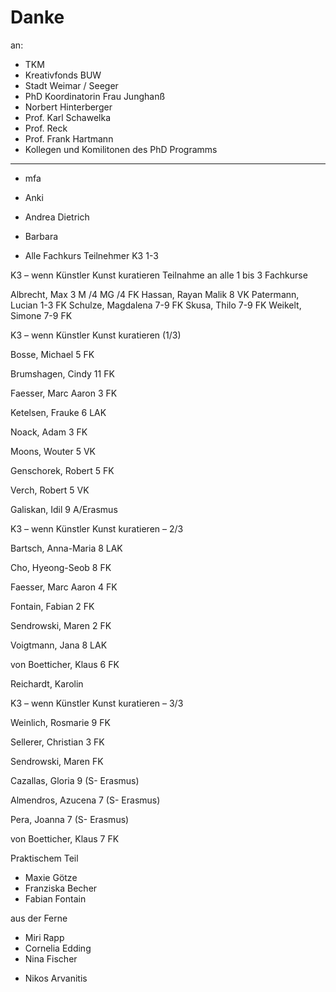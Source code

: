 # Danke

an:

* TKM
* Kreativfonds BUW
* Stadt Weimar / Seeger
* PhD Koordinatorin Frau Junghanß
* Norbert Hinterberger
* Prof. Karl Schawelka
* Prof. Reck
* Prof. Frank Hartmann
* Kollegen und Komilitonen des PhD Programms

---
* mfa

* Anki
* Andrea Dietrich
* Barbara

* Alle Fachkurs Teilnehmer K3 1-3

K3 – wenn Künstler Kunst kuratieren Teilnahme an alle 1 bis 3 Fachkurse

Albrecht, Max 3 M /4 MG /4 FK
Hassan, Rayan Malik 8 VK
Patermann, Lucian 1-3 FK
Schulze, Magdalena 7-9 FK
Skusa, Thilo 7-9 FK
Weikelt, Simone 7-9 FK




K3 – wenn Künstler Kunst kuratieren (1/3)

Bosse, Michael 5 FK

Brumshagen, Cindy 11 FK

Faesser, Marc Aaron 3 FK

Ketelsen, Frauke 6 LAK

Noack, Adam 3 FK

Moons, Wouter 5 VK

Genschorek, Robert  5 FK

Verch, Robert 5 VK

Galiskan, Idil 9 A/Erasmus



K3 – wenn Künstler Kunst kuratieren – 2/3

Bartsch, Anna-Maria 8 LAK

Cho, Hyeong-Seob 8 FK

Faesser, Marc Aaron 4 FK

Fontain, Fabian 2 FK

Sendrowski, Maren 2 FK

Voigtmann, Jana 8 LAK

von Boetticher, Klaus 6 FK

Reichardt, Karolin



K3 – wenn Künstler Kunst kuratieren – 3/3


Weinlich, Rosmarie 9 FK

Sellerer, Christian 3 FK

Sendrowski, Maren FK

Cazallas, Gloria 9 (S- Erasmus)

Almendros, Azucena 7 (S- Erasmus)

Pera, Joanna 7 (S- Erasmus)

von Boetticher, Klaus 7 FK


Praktischem Teil
* Maxie Götze
* Franziska Becher
* Fabian Fontain 

aus der Ferne
* Miri Rapp
* Cornelia Edding
* Nina Fischer
+ Nikos Arvanitis

